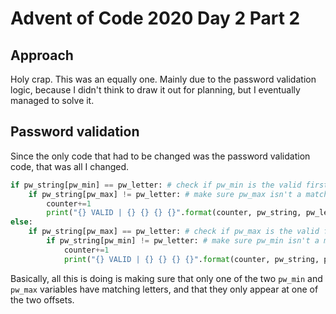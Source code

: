 # Advent of Code 2020 Day 2 Part 2

## Approach  

Holy crap. This was an equally one. Mainly due to the password validation logic, because I didn't think to draw it out for planning, but I eventually managed to solve it.  

## Password validation  

Since the only code that had to be changed was the password validation code, that was all I changed.  

```python
if pw_string[pw_min] == pw_letter: # check if pw_min is the valid first letter, otherwise check pw_max at else
    if pw_string[pw_max] != pw_letter: # make sure pw_max isn't a match
        counter+=1
        print("{} VALID | {} {} {} {}".format(counter, pw_string, pw_letter, pw_max, pw_min))
else:
    if pw_string[pw_max] == pw_letter: # check if pw_max is the valid first letter
        if pw_string[pw_min] != pw_letter: # make sure pw_min isn't a match
            counter+=1
            print("{} VALID | {} {} {} {}".format(counter, pw_string, pw_letter, pw_max, pw_min))
```

Basically, all this is doing is making sure that only one of the two `pw_min` and `pw_max` variables have matching letters, and that they only appear at one of the two offsets.  
